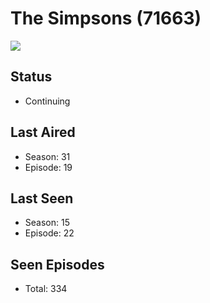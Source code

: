 # The Simpsons (71663)

<img src="https://dg31sz3gwrwan.cloudfront.net/poster/71663/952849-0-optimized.jpg" />

## Status
* Continuing
## Last Aired
* Season: 31
* Episode: 19
## Last Seen
* Season: 15
* Episode: 22
## Seen Episodes
* Total: 334
